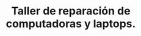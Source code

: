 ---
title: "Taller de reparación de computadoras y laptops."
url: /holguin/taller-de-reparacion-de-computadoras-y-laptops/
shop: ordenador
---